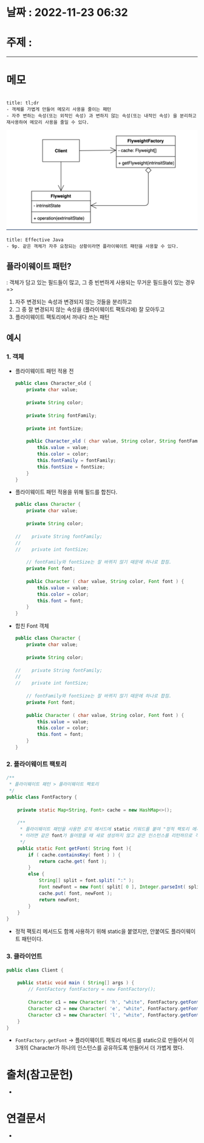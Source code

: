 # 날짜 : 2022-11-23 06:32

# 주제 : 
----
# 메모

```toc
```

```ad-note
title: tl;dr
- 객체를 가볍게 만들어 메모리 사용을 줄이는 패턴
- 자주 변하는 속성(또는 외적인 속성) 과 변하지 않는 속성(또는 내적인 속성) 을 분리하고 재사용하여 메모리 사용을 줄일 수 있다.
```

![](../img/Pasted%20image%2020221123063905.png)

```ad-note
title: Effective Java
- 9p. 같은 객체가 자주 요청되는 상황이라면 플라이웨이트 패턴을 사용할 수 있다.
```


## 플라이웨이트 패턴?
: 객체가 담고 있는 필드들이 많고, 그 중 빈번하게 사용되는 무거운 필드들이 있는 경우 => 
1) 자주 변경되는 속성과 변경되지 않는 것들을 분리하고
2) 그 중 잘 변경되지 않는 속성을 (플라이웨이트 팩토리에) 잘 모아두고
3) 플라이웨이트 팩토리에서 꺼내다 쓰는 패턴


## 예시
### 1. 객체
- 플라이웨이트 패턴 적용 전
	```java
	public class Character_old {  
	    private char value;  
	  
	    private String color;  
	  
	    private String fontFamily;  
	  
	    private int fontSize;  
	  
	    public Character_old ( char value, String color, String fontFamily, int fontSize ) {  
	        this.value = value;  
	        this.color = color;  
	        this.fontFamily = fontFamily;  
	        this.fontSize = fontSize;  
	    }  
	}
	```

- 플라이웨이트 패턴 적용을 위해 필드를 합친다.
	```java
	public class Character {  
	    private char value;  
	  
	    private String color;  
	  
	//    private String fontFamily;  
	//  
	//    private int fontSize;  
	  
	    // fontFamily와 fontSize는 잘 바뀌지 않기 때문에 하나로 합침.  
	    private Font font;  
	  
	    public Character ( char value, String color, Font font ) {  
	        this.value = value;  
	        this.color = color;  
	        this.font = font;  
	    }  
	}
	```
- 합친 Font 객체
	```java
	public class Character {  
	    private char value;  
	  
	    private String color;  
	  
	//    private String fontFamily;  
	//  
	//    private int fontSize;  
	  
	    // fontFamily와 fontSize는 잘 바뀌지 않기 때문에 하나로 합침.  
	    private Font font;  
	  
	    public Character ( char value, String color, Font font ) {  
	        this.value = value;  
	        this.color = color;  
	        this.font = font;  
	    }  
	}
	```


### 2. 플라이웨이트 팩토리
```java
/**  
 * 플라이웨이트 패턴 > 플라이웨이트 팩토리  
 */  
public class FontFactory {  
  
    private static Map<String, Font> cache = new HashMap<>();  
  
    /**  
     * 플라이웨이트 패턴을 사용한 로직 메서드에 static 키워드를 붙여 "정적 팩토리 메서드"를 함께 사용하도록 함  
     * 이러면 같은 font가 들어왔을 때 새로 생성하지 않고 같은 인스턴스를 리턴하므로 객체가 더 가벼워진턴  
     */  
    public static Font getFont( String font ){  
        if ( cache.containsKey( font ) ) {  
            return cache.get( font );  
        }  
        else {  
            String[] split = font.split( ":" );  
            Font newFont = new Font( split[ 0 ], Integer.parseInt( split[ 1 ] ) );  
            cache.put( font, newFont );  
            return newFont;  
        }  
    }
}
```
- 정적 팩토리 메서드도 함께 사용하기 위해 static을 붙였지만, 안붙여도 플라이웨이트 패턴이다.

### 3. 클라이언트
```java
public class Client {  
  
    public static void main ( String[] args ) {  
        // FontFactory fontFactory = new FontFactory();  
 
        Character c1 = new Character( 'h', "white", FontFactory.getFont( "nanum:12" ) );  
        Character c2 = new Character( 'e', "white", FontFactory.getFont( "nanum:12" ) );  
        Character c3 = new Character( 'l', "white", FontFactory.getFont( "nanum:12" ) );  
    }  
}
```
- `FontFactory.getFont` -> 플라이웨이트 팩토리 메서드를 static으로 만들어서 이 3개의 Character가 하나의 인스턴스를 공유하도록 만들어서 더 가볍게 했다. 



# 출처(참고문헌)
- 

# 연결문서
- 
